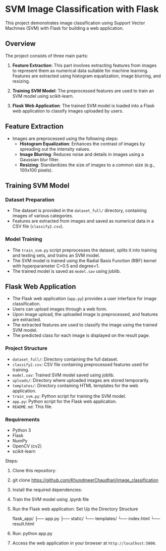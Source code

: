 # SVM Image Classification with Flask

This project demonstrates image classification using Support Vector Machines (SVM) with Flask for building a web application.

## Overview

The project consists of three main parts:

1. **Feature Extraction**: This part involves extracting features from images to represent them as numerical data suitable for machine learning. Features are extracted using histogram equalization, image blurring, and resizing.

2. **Training SVM Model**: The preprocessed features are used to train an SVM model using scikit-learn.

3. **Flask Web Application**: The trained SVM model is loaded into a Flask web application to classify images uploaded by users.

## Feature Extraction

- Images are preprocessed using the following steps:
  - **Histogram Equalization**: Enhances the contrast of images by spreading out the intensity values.
  - **Image Blurring**: Reduces noise and details in images using a Gaussian blur filter.
  - **Resizing**: Standardizes the size of images to a common size (e.g., 100x100 pixels).

## Training SVM Model

### Dataset Preparation

- The dataset is provided in the `dataset_full/` directory, containing images of various categories.
- Features are extracted from images and saved as numerical data in a CSV file (`classify2.csv`).

### Model Training

- The `train_svm.py` script preprocesses the dataset, splits it into training and testing sets, and trains an SVM model.
- The SVM model is trained using the Radial Basis Function (RBF) kernel with hyperparameter C=0.5 and degree=1.
- The trained model is saved as `model.sav` using joblib.

## Flask Web Application

- The Flask web application (`app.py`) provides a user interface for image classification.
- Users can upload images through a web form.
- Upon image upload, the uploaded image is preprocessed, and features are extracted.
- The extracted features are used to classify the image using the trained SVM model.
- The predicted class for each image is displayed on the result page.

### Project Structure

- `dataset_full/`: Directory containing the full dataset.
- `classify2.csv`: CSV file containing preprocessed features used for training.
- `model.sav`: Trained SVM model saved using joblib.
- `uploads/`: Directory where uploaded images are stored temporarily.
- `templates/`: Directory containing HTML templates for the web application.
- `train_svm.py`: Python script for training the SVM model.
- `app.py`: Python script for the Flask web application.
- `README.md`: This file.

### Requirements

- Python 3
- Flask
- NumPy
- OpenCV (cv2)
- scikit-learn

Steps:
1. Clone this repository:
2. git clone https://github.com/KhundmeerChaudhari/image_classification
3. Install the required dependencies:
4. Train the SVM model using .ipynb file
5. Run the Flask web application:
Set Up the Directory Structure
   
   flask_app/
   ├── app.py
   ├── static/
   └── templates/
       └── index.html
       └── result.html

7. Run: python app.py
8. Access the web application in your browser at `http://localhost:5000`.

